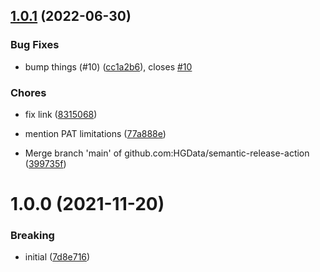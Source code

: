 ## [1.0.1](https://github.com/hgdata/semantic-release-action/compare/v1.0.0...v1.0.1) (2022-06-30)


### Bug Fixes

* bump things (#10) ([cc1a2b6](https://github.com/hgdata/semantic-release-action/commit/cc1a2b6319f55d5198a68c2949937d50b31fd5c4)), closes [#10](https://github.com/hgdata/semantic-release-action/issues/10)


### Chores

* fix link ([8315068](https://github.com/hgdata/semantic-release-action/commit/83150689499cafecd98cd5f2aa2d86ce47d4eea7))
* mention PAT limitations ([77a888e](https://github.com/hgdata/semantic-release-action/commit/77a888e92865e1f24620387fa7a9bfbc2ad40b85))


* Merge branch 'main' of github.com:HGData/semantic-release-action ([399735f](https://github.com/hgdata/semantic-release-action/commit/399735f326780a32b3db19ff4294c14a0a58ec42))

# 1.0.0 (2021-11-20)


### Breaking

* initial ([7d8e716](https://github.com/hgdata/semantic-release-action/commit/7d8e716d6c61fd9714d63d1ffdc8b4e20f30b24c))
